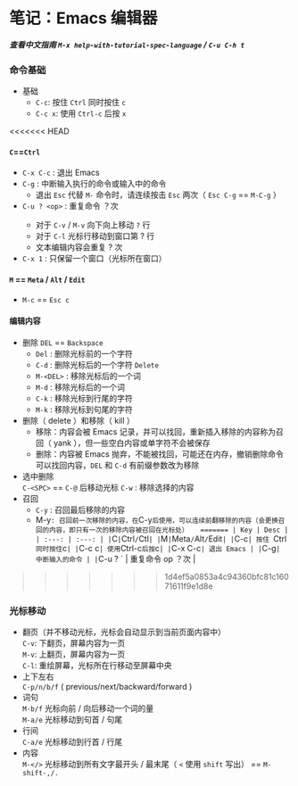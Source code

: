 # 笔记：Emacs 编辑器

***查看中文指南 `M-x help-with-tutorial-spec-language` / `C-u C-h t`***

### 命令基础

- 基础  
  - `C-c`: 按住 `Ctrl` 同时按住 `c` 
  - `C-c x`:  使用 `Ctrl-c` 后按 `x`  

<<<<<<< HEAD
#### `C`==`Ctrl`  

- `C-x C-c` : 退出 Emacs  
- `C-g` : 中断输入执行的命令或输入中的命令  
  - 退出 `Esc` 代替 `M-` 命令时，请连续按击 `Esc` 两次（ `Esc C-g` == `M-C-g` ）  
- `C-u ? <op>` : 重复命令 <op> ？次   
  - 对于 `C-v` / `M-v` 向下向上移动 `?` 行  
  - 对于 `C-l` 光标行移动到窗口第 ? 行  
  - 文本编辑内容会重复 ? 次
- `C-x 1` : 只保留一个窗口（光标所在窗口）

#### `M` == `Meta` / `Alt` / `Edit`  

- `M-c` == `Esc c` 

#### 编辑内容

- 删除 `DEL` == `Backspace`
  - `Del` : 删除光标前的一个字符  
  - `C-d` : 删除光标后的一个字符 `Delete`  
  - `M-<DEL>` : 移除光标后的一个词  
  - `M-d` : 移除光标后的一个词  
  - `C-k` : 移除光标到行尾的字符  
  - `M-k` : 移除光标到句尾的字符  
- 删除（ delete ）和移除（ kill ）  
  - 移除：内容会被 Emacs 记录，并可以找回，重新插入移除的内容称为召回（ yank ），但一些空白内容或单字符不会被保存  
  - 删除：内容被 Emacs 抛弃，不能被找回，可能还在内存，撤销删除命令可以找回内容，`DEL` 和 `C-d` 有前缀参数改为移除  
- 选中删除  
  `C-<SPC>` == `C-@` 后移动光标 `C-w` : 移除选择的内容  
- 召回  
  - `C-y` : 召回最后移除的内容  
  - M-y` : 召回前一次移除的内容，在 `C-y` 后使用，可以连续前翻移除的内容（会更换召回的内容，即只有一次的移除内容被召回在光标处）  
=======
| Key | Desc |
| :---: | :---: |
| `C` | `Ctrl` / `Ctl` |
| `M` | `Meta` / `Alt` / `Edit` |
| `C-c`| 按住 `Ctrl` 同时按住 `c` |
| `C-c c` | 使用 `Ctrl-c` 后按 `c` |
| `C-x C-c` | 退出 Emacs |
| `C-g` | 中断输入的命令 |
| `C-u ? <op>` | 重复命令 op ？次 |
>>>>>>> 1d4ef5a0853a4c94360bfc81c16071611f9e1d8e

### 光标移动

- 翻页（并不移动光标，光标会自动显示到当前页面内容中）  
  `C-v`: 下翻页，屏幕内容为一页  
  `M-v`: 上翻页，屏幕内容为一页  
  `C-l`: 重绘屏幕，光标所在行移动至屏幕中央  
- 上下左右  
  `C-p/n/b/f` ( previous/next/backward/forward )  
- 词句  
  `M-b/f` 光标向前 / 向后移动一个词的量  
  `M-a/e` 光标移动到句首 / 句尾  
- 行间  
  `C-a/e` 光标移动到行首 / 行尾  
- 内容  
  `M-</>` 光标移动到所有文字最开头 / 最末尾（ `<` 使用 `shift` 写出） == `M-shift-,/.`   
 
